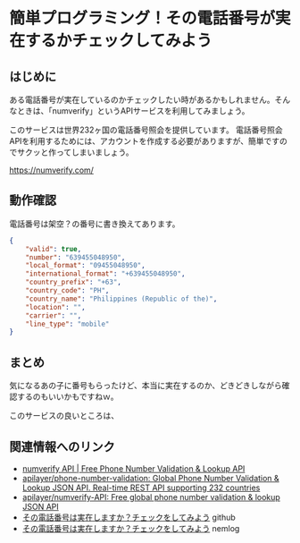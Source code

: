 # 簡単プログラミング！その電話番号が実在するかチェックしてみよう

## はじめに

ある電話番号が実在しているのかチェックしたい時があるかもしれません。そんなときは、「numverify」というAPIサービスを利用してみましょう。

このサービスは世界232ヶ国の電話番号照会を提供しています。
電話番号照会APIを利用するためには、アカウントを作成する必要がありますが、簡単ですのでサクッと作ってしまいましょう。

https://numverify.com/


## 動作確認


電話番号は架空？の番号に書き換えてあります。

```json
{
    "valid": true,
    "number": "639455048950",
    "local_format": "09455048950",
    "international_format": "+639455048950",
    "country_prefix": "+63",
    "country_code": "PH",
    "country_name": "Philippines (Republic of the)",
    "location": "",
    "carrier": "",
    "line_type": "mobile"
}
```

## まとめ

気になるあの子に番号もらったけど、本当に実在するのか、どきどきしながら確認するのもいいかもですねｗ。

このサービスの良いところは、

## 関連情報へのリンク

- [numverify API | Free Phone Number Validation & Lookup API](https://numverify.com/)
- [apilayer/phone-number-validation: Global Phone Number Validation & Lookup JSON API. Real-time REST API supporting 232 countries](https://github.com/apilayer/phone-number-validation)
- [apilayer/numverify-API: Free global phone number validation & lookup JSON API](https://github.com/apilayer/numverify-API)
- [その電話番号は実在しますか？チェックをしてみよう](https://github.com/naoland/nemlog-54017) github
- [その電話番号は実在しますか？チェックをしてみよう](https://nemlog.nem.social/blog/54017) nemlog
